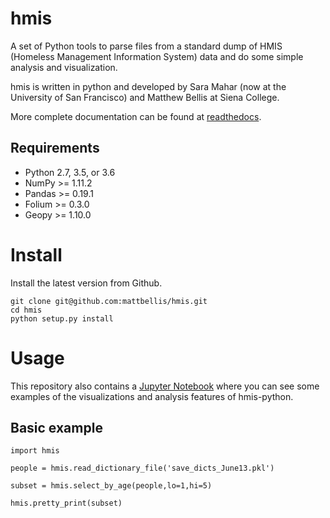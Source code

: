 # hmis
A set of Python tools to parse files from a standard dump of HMIS (Homeless Management Information System) data and do some simple analysis and visualization.

hmis is written in python and developed by Sara Mahar (now at the University of San Francisco) and Matthew Bellis at Siena College. 

More complete documentation can be found at [readthedocs](http://hmis.readthedocs.io/en/latest/).




## Requirements 

* Python 2.7, 3.5, or 3.6
* NumPy >= 1.11.2
* Pandas >= 0.19.1
* Folium >= 0.3.0
* Geopy >= 1.10.0

# Install

Install the latest version from Github.

    git clone git@github.com:mattbellis/hmis.git
    cd hmis
    python setup.py install




# Usage

This repository also contains a [Jupyter Notebook](https://jupyter.readthedocs.io/en/latest/index.html) where you can see some examples of the visualizations and analysis features of hmis-python.

## Basic example 


```
import hmis

people = hmis.read_dictionary_file('save_dicts_June13.pkl')

subset = hmis.select_by_age(people,lo=1,hi=5)

hmis.pretty_print(subset)

```













